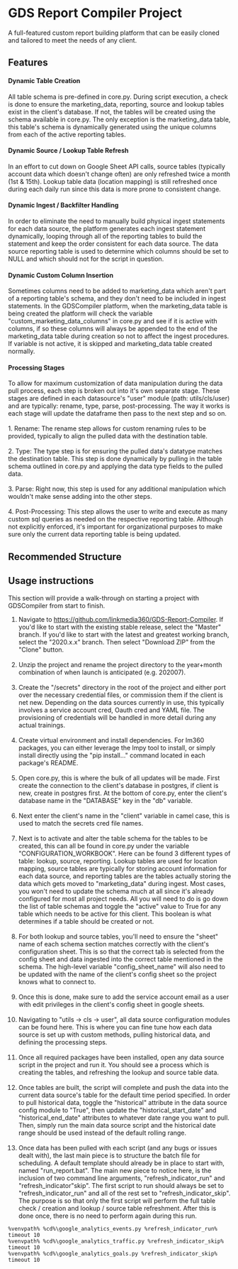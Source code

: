 # GDS Report Compiler Project
A full-featured custom report building platform that can be easily cloned and tailored to meet the needs of any client.

## Features
#### Dynamic Table Creation
All table schema is pre-defined in core.py. During script execution, a check is done to ensure the marketing_data, reporting, source and lookup tables exist in the client's database. If not, the tables will be created using the schema available in core.py.
The only exception is the marketing_data table, this table's schema is dynamically generated using the unique columns from each of the active reporting tables.

#### Dynamic Source / Lookup Table Refresh
In an effort to cut down on Google Sheet API calls, source tables (typically account data which doesn't change often) are only refreshed
twice a month (1st & 15th). Lookup table data (location mapping) is still refreshed once during each daily run since this data is more prone to consistent change. 

#### Dynamic Ingest / Backfilter Handling
In order to eliminate the need to manually build physical ingest statements for each data source, the platform generates each ingest statement dynamically, looping 
through all of the reporting tables to build the statement and keep the order consistent for each data source. The data source reporting 
table is used to determine which columns should be set to NULL and which should not for the script in question.

#### Dynamic Custom Column Insertion
Sometimes columns need to be added to marketing_data which aren't part of a reporting table's schema, and they don't need to be included in ingest statements. In the GDSCompiler platform, when the marketing_data table is being created the platform will check the variable "custom_marketing_data_columns" in core.py and see if it is active with columns, if so these columns will always be appended to the end of the marketing_data table during creation so not to affect the ingest procedures. If variable is not active, it is skipped and marketing_data table created normally.

#### Processing Stages
To allow for maximum customization of data manipulation during the data pull process, each step is broken out into it's own separate stage. These stages are defined in each datasource's "user" module (path: utils/cls/user) and are typically: rename, type, parse, post-processing. The way it works is each stage will update the dataframe then pass to the next step and so on.<br><br>
	1. Rename: The rename step allows for custom renaming rules to be provided,  typically to align the pulled data with the destination table.<br><br>
	2. Type: The type step is for ensuring the pulled data's datatype matches the destination table. This step is done dynamically by pulling in the table schema outlined in core.py and applying the data type fields to the pulled data.<br><br>
	3. Parse: Right now, this step is used for any additional manipulation which wouldn't make sense adding into the other steps.<br><br>
	4. Post-Processing: This step allows the user to write and execute as many custom sql queries as needed on the respective reporting table. Although not explicitly enforced, it's important for organizational purposes to make sure only the current data reporting table is being updated.

## Recommended Structure

## Usage instructions
This section will provide a walk-through on starting a project with GDSCompiler from start to finish.
1. Navigate to https://github.com/linkmedia360/GDS-Report-Compiler. If you'd like to start with the existing stable release, select the "Master" branch. If you'd like to start with the latest and greatest working branch, select the "2020.x.x" branch. Then select "Download ZIP" from the "Clone" button.
<br><br>
2. Unzip the project and rename the project directory to the year+month combination of when launch is anticipated (e.g. 202007).
<br><br>
3. Create the "/secrets" directory in the root of the project and either port over the necessary credential files, or commission them if the client is net new. Depending on the data sources currently in use, this typically involves a service account cred, Oauth cred and YAML file. The provisioning of credentials will be handled in more detail during any actual trainings.
<br><br>
4. Create virtual environment and install dependencies. For lm360 packages, you can either leverage the lmpy tool to install, or simply install directly using the "pip install…" command located in each package's README.
<br><br>
5. Open core.py, this is where the bulk of all updates will be made. First create the connection to the client's database in postgres, if client is new, create in postgres first. At the bottom of core.py, enter the client's database name in the "DATABASE" key in the "db" variable.
<br><br>
6. Next enter the client's name in the "client" variable in camel case, this is used to match the secrets cred file names.
<br><br>
7. Next is to activate and alter the table schema for the tables to be created, this can all be found in core.py under the variable "CONFIGURATION_WORKBOOK". Here can be found 3 different types of table: lookup, source, reporting. Lookup tables are used for location mapping, source tables are typically for storing account information for each data source, and reporting tables are the tables actually storing the data which gets moved to "marketing_data" during ingest.
	Most cases, you won't need to update the schema much at all since it's already configured for most all project needs. All you will need to do is go down the list of table schemas and toggle the "active" value to True for any table which needs to be active for this client. This boolean is what determines if a table should be created or not.
<br><br>
8. For both lookup and source tables, you'll need to ensure the "sheet" name of each schema section matches correctly with the client's configuration sheet. This is so that the correct tab is selected from the config sheet and data ingested into the correct table mentioned in the schema. The high-level variable "config_sheet_name" will also need to be updated with the name of the client's config sheet so the project knows what to connect to.
<br><br>
9. Once this is done, make sure to add the service account email as a user with edit privileges in the client's config sheet in google sheets.
<br><br>
10. Navigating to "utils -> cls -> user", all data source configuration modules can be found here. This is where you can fine tune how each data source is set up with custom methods, pulling historical data, and defining the processing steps.
<br><br>
11. Once all required packages have been installed, open any data source script in the project and run it. You should see a process which is creating the tables, and refreshing the lookup and source table data.
<br><br>
12. Once tables are built, the script will complete and push the data into the current data source's table for the default time period specified. In order to pull historical data, toggle the "historical" attribute in the data source config module to "True", then update the "historical_start_date" and "historical_end_date" attributes to whatever date range you want to pull. Then, simply run the main data source script and the historical date range should be used instead of the default rolling range.
<br><br>
13. Once data has been pulled with each script (and any bugs or issues dealt with), the last main piece is to structure the batch file for scheduling. A default template should already be in place to start with, named "run_report.bat". The main new piece to notice here, is the inclusion of two command line arguments, "refresh_indicator_run" and "refresh_indicator"skip". The first script to run should always be set to "refresh_indicator_run" and all of the rest set to "refresh_indicator_skip". The purpose is so that only the first script will perform the full table check / creation and lookup / source table refreshment. After this is done once, there is no need to perform again during this run.

````
%venvpath% %cd%\google_analytics_events.py %refresh_indicator_run%
timeout 10
%venvpath% %cd%\google_analytics_traffic.py %refresh_indicator_skip%
timeout 10
%venvpath% %cd%\google_analytics_goals.py %refresh_indicator_skip%
timeout 10
````
